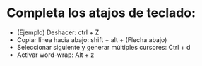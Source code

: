 # Completa los atajos de teclado:

- (Ejemplo) Deshacer: ctrl + Z
- Copiar línea hacia abajo: shift + alt + (Flecha abajo)
- Seleccionar siguiente y generar múltiples cursores: Ctrl + d
- Activar word-wrap: Alt + z
